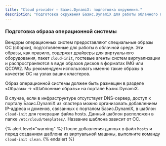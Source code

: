 ```yaml
---
title: "Cloud provider — Базис.DynamiX: подготовка окружения."
description: "Подготовка окружения Базис.DynamiX для работы облачного провайдера Deckhouse."
---
```


<!-- AUTHOR! Don't forget to update getting started if necessary -->

### Подготовка образа операционной системы

Вендоры операционных систем предоставляют специальные образы ОС (сборки), подготовленные для работы в облачной среде. Эти образы, как правило, содержат драйверы для виртуального оборудования, пакет `cloud-init`, гостевые агенты систем виртуализации и распространяются в виде образов дисков в форматах IMG или QCOW2. Мы рекомендуем использовать именно такие образы в качестве ОС на узлах ваших кластеров.

Образ операционной системы должен быть размещен в разделе «Образы» → «Шаблонные образы» на портале Базис.DynamiX.

В случае, если в инфраструктуре отсутствует DNS-сервер, доступ к порталу Базис.DynamiX из кластера можно организовать добавлением IP-адреса и доменов, связанных с порталом Базис.DynamiX, в шаблон `cloud-init` для генерации файла hosts.
Данный шаблон расположен в папке `/etc/cloud/templates/`. Название шаблона зависит от ОС.

{% alert level="warning" %}
После добавления данных в файл `hosts` и перед созданием шаблона из виртуальной машины, выполните команду `cloud-init clean`.
{% endalert %}
